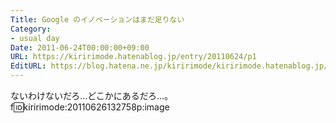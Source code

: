 ```yaml
---
Title: Google のイノベーションはまだ足りない
Category:
- usual day
Date: 2011-06-24T00:00:00+09:00
URL: https://kiririmode.hatenablog.jp/entry/20110624/p1
EditURL: https://blog.hatena.ne.jp/kiririmode/kiririmode.hatenablog.jp/atom/entry/8454420450078211009
---
```



ないわけないだろ…どこかにあるだろ…。
f:id:kiririmode:20110626132758p:image

